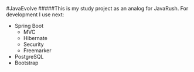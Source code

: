 #JavaEvolve
#####This is my study project as an analog for JavaRush.
For development I use next:
* Spring Boot
    * MVC
    * Hibernate
    * Security
    * Freemarker
* PostgreSQL
* Bootstrap
